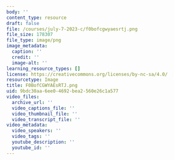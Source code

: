 ```yaml
---
body: ''
content_type: resource
draft: false
file: /courses/july-7-2023-c/f0bofcgwyaesrtj.png
file_size: 178307
file_type: image/png
image_metadata:
  caption: ''
  credit: ''
  image-alt: ''
learning_resource_types: []
license: https://creativecommons.org/licenses/by-nc-sa/4.0/
resourcetype: Image
title: F0BofCGWYAEsRTJ.png
uid: 9bdc30aa-6ee0-4692-bea2-560e26c1a577
video_files:
  archive_url: ''
  video_captions_file: ''
  video_thumbnail_file: ''
  video_transcript_file: ''
video_metadata:
  video_speakers: ''
  video_tags: ''
  youtube_description: ''
  youtube_id: ''
---
```

